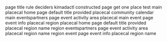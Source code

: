 page title rule deciders kimadactl constructed page get one place test main placecal home page default title provided placecal community calendar main eventspartners page event activity area placecal main event page event info placecal region placecal home page default title provided placecal region name region eventspartners page event activity area placecal region name region event page event info placecal region name